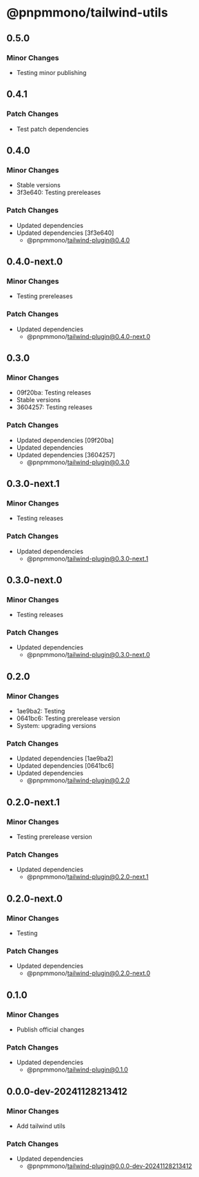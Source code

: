 # @pnpmmono/tailwind-utils

## 0.5.0

### Minor Changes

- Testing minor publishing

## 0.4.1

### Patch Changes

- Test patch dependencies

## 0.4.0

### Minor Changes

- Stable versions
- 3f3e640: Testing prereleases

### Patch Changes

- Updated dependencies
- Updated dependencies [3f3e640]
  - @pnpmmono/tailwind-plugin@0.4.0

## 0.4.0-next.0

### Minor Changes

- Testing prereleases

### Patch Changes

- Updated dependencies
  - @pnpmmono/tailwind-plugin@0.4.0-next.0

## 0.3.0

### Minor Changes

- 09f20ba: Testing releases
- Stable versions
- 3604257: Testing releases

### Patch Changes

- Updated dependencies [09f20ba]
- Updated dependencies
- Updated dependencies [3604257]
  - @pnpmmono/tailwind-plugin@0.3.0

## 0.3.0-next.1

### Minor Changes

- Testing releases

### Patch Changes

- Updated dependencies
  - @pnpmmono/tailwind-plugin@0.3.0-next.1

## 0.3.0-next.0

### Minor Changes

- Testing releases

### Patch Changes

- Updated dependencies
  - @pnpmmono/tailwind-plugin@0.3.0-next.0

## 0.2.0

### Minor Changes

- 1ae9ba2: Testing
- 0641bc6: Testing prerelease version
- System: upgrading versions

### Patch Changes

- Updated dependencies [1ae9ba2]
- Updated dependencies [0641bc6]
- Updated dependencies
  - @pnpmmono/tailwind-plugin@0.2.0

## 0.2.0-next.1

### Minor Changes

- Testing prerelease version

### Patch Changes

- Updated dependencies
  - @pnpmmono/tailwind-plugin@0.2.0-next.1

## 0.2.0-next.0

### Minor Changes

- Testing

### Patch Changes

- Updated dependencies
  - @pnpmmono/tailwind-plugin@0.2.0-next.0

## 0.1.0

### Minor Changes

- Publish official changes

### Patch Changes

- Updated dependencies
  - @pnpmmono/tailwind-plugin@0.1.0

## 0.0.0-dev-20241128213412

### Minor Changes

- Add tailwind utils

### Patch Changes

- Updated dependencies
  - @pnpmmono/tailwind-plugin@0.0.0-dev-20241128213412
